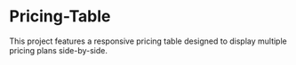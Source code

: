# Pricing-Table
This project features a responsive pricing table designed to display multiple pricing plans side-by-side.
